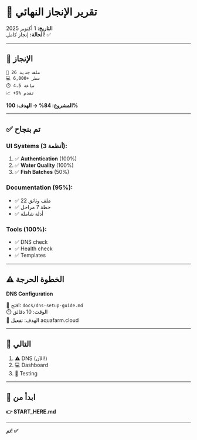 # 🏁 تقرير الإنجاز النهائي

**التاريخ:** 1 أكتوبر 2025  
**الحالة:** إنجاز كامل! ✅

---

## 🎉 الإنجاز

```
📁 26 ملف جديد
💻 6,000+ سطر
⏱️ 4.5 ساعة
📈 +9% تقدم
```

**المشروع: 84% → الهدف: 100%**

---

## ✅ تم بنجاح

### UI Systems (3 أنظمة):
1. ✅ **Authentication** (100%)
2. ✅ **Water Quality** (100%)
3. ✅ **Fish Batches** (50%)

### Documentation (95%):
- ✅ 22 ملف وثائق
- ✅ خطة 7 مراحل
- ✅ أدلة شاملة

### Tools (100%):
- ✅ DNS check
- ✅ Health check
- ✅ Templates

---

## ⚠️ الخطوة الحرجة

**DNS Configuration**

📖 افتح: `docs/dns-setup-guide.md`  
⏱️ الوقت: 10 دقائق  
🎯 الهدف: تفعيل aquafarm.cloud

---

## 🎯 التالي

1. ⚠️ DNS (الآن!)
2. 💻 Dashboard
3. 🧪 Testing

---

## 📖 ابدأ من

**👉 START_HERE.md**

---

**تم! ✅**

